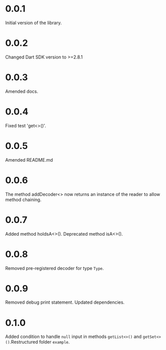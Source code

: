 # 0.0.1

Initial version of the library.

# 0.0.2

Changed Dart SDK version to >=2.8.1

# 0.0.3

Amended docs.

# 0.0.4

Fixed test 'get<>()'.

# 0.0.5

Amended README.md

# 0.0.6

The method addDecoder<> now returns an instance
of the reader to allow method chaining.

# 0.0.7

Added method holdsA<>(). Deprecated method isA<>().

# 0.0.8

Removed pre-registered decoder for type `Type`.

# 0.0.9

Removed debug print statement. Updated dependencies.

# 0.1.0

Added condition to handle `null` input in methods `getList<>()` and `getSet<>()`.Restructured folder `example`.
